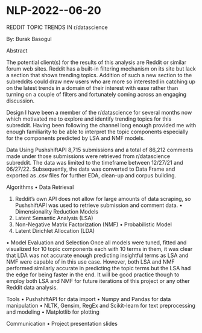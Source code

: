 # NLP-2022--06-20

REDDIT TOPIC TRENDS IN r/datascience

By: Burak Basogul

Abstract

The potential client(s) for the results of this analysis are Reddit or similar forum web sites. Reddit has a built-in filtering mechanism on its site but lack a section that shows trending topics. Addition of such a new section to the subreddits could draw new users who are more so interested in catching up on the latest trends in a domain of their interest with ease rather than turning on a couple of filters and fortunately coming across an engaging discussion.

Design
I have been a member of the r/datascience for several months now which motivated me to explore and identify trending topics for this subreddit. Having been following the channel long enough provided me with enough familiarity to be able to interpret the topic components especially for the components predicted by LSA and NMF models. 

Data
Using PushshiftAPI 8,715 submissions and a total of 86,212 comments made under those submissions were retrieved from r/datascience subreddit. The data was limited to the timeframe between 12/27/21 and 06/27/22. Subsequently, the data was converted to Data Frame and exported as .csv files for further EDA, clean-up and corpus building.

Algorithms 
•	Data Retrieval
  1.	Reddit’s own API does not allow for large amounts of data scraping, so PushshiftAPI was used to retrieve submission and comment data.
•	Dimensionality Reduction Models
  1.	Latent Semantic Analysis (LSA)
  2.	Non-Negative Matrix Factorization (NMF)
•	Probabilistic Model
  1.	Latent Dirichlet Allocation (LDA)

•	Model Evaluation and Selection
Once all models were tuned, fitted and visualized for 10 topic components each with 10 terms in them, it was clear that LDA was not accurate enough predicting insightful terms as LSA and NMF were capable of in this use case. However, both LSA and NMF performed similarly accurate in predicting the topic terms but the LSA had the edge for being faster in the end. It will be good practice though to employ both LSA and NMF for future iterations of this project or any other Reddit data analysis.

Tools
•	PushshiftAPI for data import
•	Numpy and Pandas for data manipulation
•	NLTK, Gensim, RegEx and Scikit-learn for text preprocessing and modeling
•	Matplotlib for plotting

Communication
•	Project presentation slides
